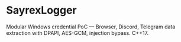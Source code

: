 # SayrexLogger
Modular Windows credential PoC — Browser, Discord, Telegram data extraction with DPAPI, AES-GCM, injection bypass. C++17.
